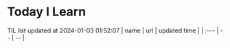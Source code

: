 # Today I Learn 
TIL list updated at 2024-01-03 01:52:07
| name | url | updated time |
| :--- | -- | -- |
